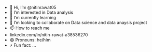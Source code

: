 - 👋 Hi, I’m @nitinrawat05
- 👀 I’m interested in Data analysis
- 🌱 I’m currently learning 
- 💞️ I’m looking to collaborate on Data science and data anaysis project
- 📫 How to reach me
- linkedin.com/in/nitin-rawat-a38536270
- 😄 Pronouns: he/him
- ⚡ Fun fact: ...

<!---
nitinrawat05/nitinrawat05 is a ✨ special ✨ repository because its `README.md` (this file) appears on your GitHub profile.
You can click the Preview link to take a look at your changes.
--->
